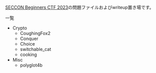 [SECCON Beginners CTF 2023](https://score.beginners.seccon.jp/)の問題ファイルおよびwriteup置き場です。  

一覧
- Crypto
  - CoughingFox2
  - Conquer
  - Choice
  - switchable\_cat
  - cooking
- Misc
  - polyglot4b
